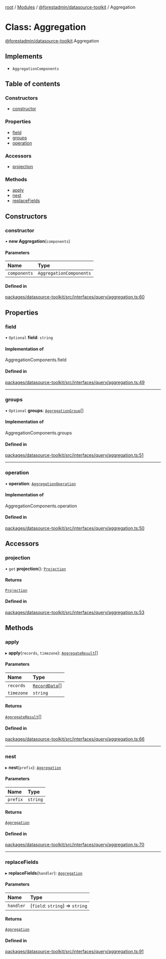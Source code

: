 [root](../README.md) / [Modules](../modules.md) / [@forestadmin/datasource-toolkit](../modules/forestadmin_datasource_toolkit.md) / Aggregation

# Class: Aggregation

[@forestadmin/datasource-toolkit](../modules/forestadmin_datasource_toolkit.md).Aggregation

## Implements

- `AggregationComponents`

## Table of contents

### Constructors

- [constructor](forestadmin_datasource_toolkit.Aggregation.md#constructor)

### Properties

- [field](forestadmin_datasource_toolkit.Aggregation.md#field)
- [groups](forestadmin_datasource_toolkit.Aggregation.md#groups)
- [operation](forestadmin_datasource_toolkit.Aggregation.md#operation)

### Accessors

- [projection](forestadmin_datasource_toolkit.Aggregation.md#projection)

### Methods

- [apply](forestadmin_datasource_toolkit.Aggregation.md#apply)
- [nest](forestadmin_datasource_toolkit.Aggregation.md#nest)
- [replaceFields](forestadmin_datasource_toolkit.Aggregation.md#replacefields)

## Constructors

### constructor

• **new Aggregation**(`components`)

#### Parameters

| Name | Type |
| :------ | :------ |
| `components` | `AggregationComponents` |

#### Defined in

[packages/datasource-toolkit/src/interfaces/query/aggregation.ts:60](https://github.com/ForestAdmin/agent-nodejs/blob/fba2435/packages/datasource-toolkit/src/interfaces/query/aggregation.ts#L60)

## Properties

### field

• `Optional` **field**: `string`

#### Implementation of

AggregationComponents.field

#### Defined in

[packages/datasource-toolkit/src/interfaces/query/aggregation.ts:49](https://github.com/ForestAdmin/agent-nodejs/blob/fba2435/packages/datasource-toolkit/src/interfaces/query/aggregation.ts#L49)

___

### groups

• `Optional` **groups**: [`AggregationGroup`](../interfaces/forestadmin_datasource_toolkit.AggregationGroup.md)[]

#### Implementation of

AggregationComponents.groups

#### Defined in

[packages/datasource-toolkit/src/interfaces/query/aggregation.ts:51](https://github.com/ForestAdmin/agent-nodejs/blob/fba2435/packages/datasource-toolkit/src/interfaces/query/aggregation.ts#L51)

___

### operation

• **operation**: [`AggregationOperation`](../enums/forestadmin_datasource_toolkit.AggregationOperation.md)

#### Implementation of

AggregationComponents.operation

#### Defined in

[packages/datasource-toolkit/src/interfaces/query/aggregation.ts:50](https://github.com/ForestAdmin/agent-nodejs/blob/fba2435/packages/datasource-toolkit/src/interfaces/query/aggregation.ts#L50)

## Accessors

### projection

• `get` **projection**(): [`Projection`](forestadmin_datasource_toolkit.Projection.md)

#### Returns

[`Projection`](forestadmin_datasource_toolkit.Projection.md)

#### Defined in

[packages/datasource-toolkit/src/interfaces/query/aggregation.ts:53](https://github.com/ForestAdmin/agent-nodejs/blob/fba2435/packages/datasource-toolkit/src/interfaces/query/aggregation.ts#L53)

## Methods

### apply

▸ **apply**(`records`, `timezone`): [`AggregateResult`](../modules/forestadmin_datasource_toolkit.md#aggregateresult)[]

#### Parameters

| Name | Type |
| :------ | :------ |
| `records` | [`RecordData`](../modules/forestadmin_datasource_toolkit.md#recorddata)[] |
| `timezone` | `string` |

#### Returns

[`AggregateResult`](../modules/forestadmin_datasource_toolkit.md#aggregateresult)[]

#### Defined in

[packages/datasource-toolkit/src/interfaces/query/aggregation.ts:66](https://github.com/ForestAdmin/agent-nodejs/blob/fba2435/packages/datasource-toolkit/src/interfaces/query/aggregation.ts#L66)

___

### nest

▸ **nest**(`prefix`): [`Aggregation`](forestadmin_datasource_toolkit.Aggregation.md)

#### Parameters

| Name | Type |
| :------ | :------ |
| `prefix` | `string` |

#### Returns

[`Aggregation`](forestadmin_datasource_toolkit.Aggregation.md)

#### Defined in

[packages/datasource-toolkit/src/interfaces/query/aggregation.ts:70](https://github.com/ForestAdmin/agent-nodejs/blob/fba2435/packages/datasource-toolkit/src/interfaces/query/aggregation.ts#L70)

___

### replaceFields

▸ **replaceFields**(`handler`): [`Aggregation`](forestadmin_datasource_toolkit.Aggregation.md)

#### Parameters

| Name | Type |
| :------ | :------ |
| `handler` | (`field`: `string`) => `string` |

#### Returns

[`Aggregation`](forestadmin_datasource_toolkit.Aggregation.md)

#### Defined in

[packages/datasource-toolkit/src/interfaces/query/aggregation.ts:91](https://github.com/ForestAdmin/agent-nodejs/blob/fba2435/packages/datasource-toolkit/src/interfaces/query/aggregation.ts#L91)
